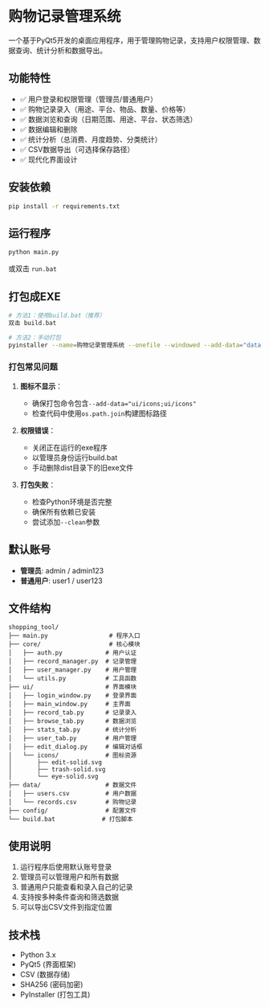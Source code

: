 # 购物记录管理系统

一个基于PyQt5开发的桌面应用程序，用于管理购物记录，支持用户权限管理、数据查询、统计分析和数据导出。

## 功能特性

- ✅ 用户登录和权限管理（管理员/普通用户）
- ✅ 购物记录录入（用途、平台、物品、数量、价格等）
- ✅ 数据浏览和查询（日期范围、用途、平台、状态筛选）
- ✅ 数据编辑和删除
- ✅ 统计分析（总消费、月度趋势、分类统计）
- ✅ CSV数据导出（可选择保存路径）
- ✅ 现代化界面设计

## 安装依赖

```bash
pip install -r requirements.txt
```

## 运行程序

```bash
python main.py
```

或双击 `run.bat`

## 打包成EXE

```bash
# 方法1：使用build.bat（推荐）
双击 build.bat

# 方法2：手动打包
pyinstaller --name=购物记录管理系统 --onefile --windowed --add-data="data;data" --add-data="config;config" --add-data="ui/icons;ui/icons" --hidden-import=PyQt5.QtWidgets --hidden-import=PyQt5.QtCore --hidden-import=PyQt5.QtGui --hidden-import=csv --hidden-import=hashlib --hidden-import=datetime --clean main.py
```

### 打包常见问题

1. **图标不显示**：
   - 确保打包命令包含`--add-data="ui/icons;ui/icons"`
   - 检查代码中使用`os.path.join`构建图标路径

2. **权限错误**：
   - 关闭正在运行的exe程序
   - 以管理员身份运行build.bat
   - 手动删除dist目录下的旧exe文件

3. **打包失败**：
   - 检查Python环境是否完整
   - 确保所有依赖已安装
   - 尝试添加`--clean`参数

## 默认账号

- **管理员**: admin / admin123
- **普通用户**: user1 / user123

## 文件结构

```
shopping_tool/
├── main.py                 # 程序入口
├── core/                   # 核心模块
│   ├── auth.py            # 用户认证
│   ├── record_manager.py  # 记录管理
│   ├── user_manager.py    # 用户管理
│   └── utils.py           # 工具函数
├── ui/                    # 界面模块
│   ├── login_window.py    # 登录界面
│   ├── main_window.py     # 主界面
│   ├── record_tab.py      # 记录录入
│   ├── browse_tab.py      # 数据浏览
│   ├── stats_tab.py       # 统计分析
│   ├── user_tab.py        # 用户管理
│   ├── edit_dialog.py     # 编辑对话框
│   └── icons/             # 图标资源
│       ├── edit-solid.svg
│       ├── trash-solid.svg
│       └── eye-solid.svg
├── data/                  # 数据文件
│   ├── users.csv          # 用户数据
│   └── records.csv        # 购物记录
├── config/                # 配置文件
└── build.bat             # 打包脚本
```

## 使用说明

1. 运行程序后使用默认账号登录
2. 管理员可以管理用户和所有数据
3. 普通用户只能查看和录入自己的记录
4. 支持按多种条件查询和筛选数据
5. 可以导出CSV文件到指定位置

## 技术栈

- Python 3.x
- PyQt5 (界面框架)
- CSV (数据存储)
- SHA256 (密码加密)
- PyInstaller (打包工具)